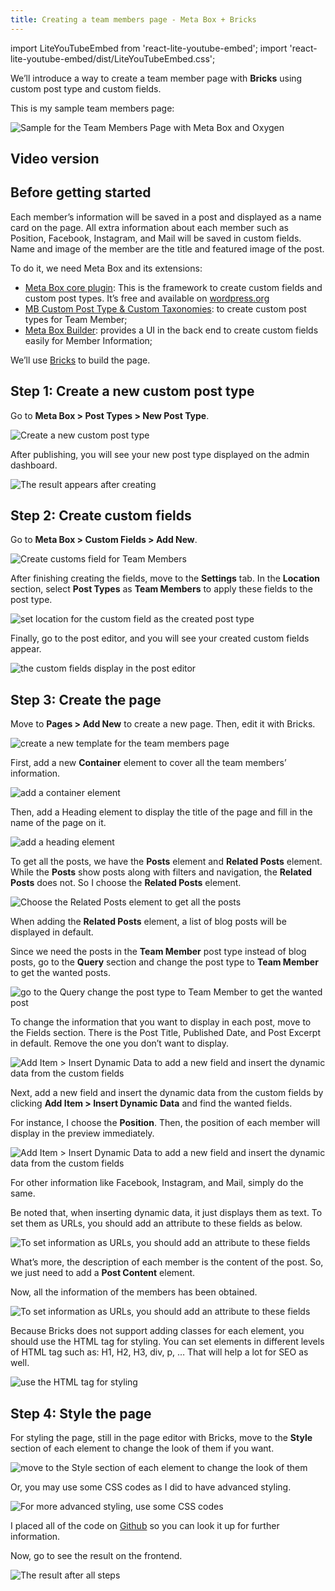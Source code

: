 ```yaml
---
title: Creating a team members page - Meta Box + Bricks
---
```


import LiteYouTubeEmbed from 'react-lite-youtube-embed';
import 'react-lite-youtube-embed/dist/LiteYouTubeEmbed.css';

We’ll introduce a way to create a team member page with **Bricks** using custom post type and custom fields.

This is my sample team members page:

![Sample for the Team Members Page with Meta Box and Oxygen](https://i.imgur.com/RJ9eO0k.png)

## Video version

<LiteYouTubeEmbed id='h07sZBTGTDQ' />

## Before getting started

Each member’s information will be saved in a post and displayed as a name card on the page. All extra information about each member such as Position, Facebook, Instagram, and Mail will be saved in custom fields. Name and image of the member are the title and featured image of the post.

To do it, we need Meta Box and its extensions:

* [Meta Box core plugin](https://wordpress.org/plugins/meta-box/): This is the framework to create custom fields and custom post types. It’s free and available on [wordpress.org](https://wordpress.org/plugins/meta-box/)
* [MB Custom Post Type & Custom Taxonomies](https://metabox.io/plugins/custom-post-type/): to create custom post types for Team Member;
* [Meta Box Builder](https://metabox.io/plugins/meta-box-builder/): provides a UI in the back end to create custom fields easily for Member Information;

We’ll use [Bricks](https://bricksbuilder.io/) to build the page.

## Step 1: Create a new custom post type

Go to **Meta Box > Post Types > New Post Type**.

![Create a new custom post type](https://i.imgur.com/Nywe9kt.png)

After publishing, you will see your new post type displayed on the admin dashboard.

![The result appears after creating](https://i.imgur.com/pjgDm93.png)

## Step 2: Create custom fields

Go to **Meta Box > Custom Fields > Add New**.

![Create customs field for Team Members](https://i.imgur.com/t3JZZ3b.png)

After finishing creating the fields, move to the **Settings** tab. In the **Location** section, select **Post Types** as **Team Members** to apply these fields to the post type.

![set location for the custom field as the created post type](https://i.imgur.com/uh6ZzrP.png)

Finally, go to the post editor, and you will see your created custom fields appear.

![the custom fields display in the post editor](https://i.imgur.com/ZNScdEe.png)

## Step 3: Create the page

Move to **Pages > Add New** to create a new page. Then, edit it with Bricks.

![create a new template for the team members page](https://i.imgur.com/wz7nqeq.png)

First, add a new **Container** element to cover all the team members’ information.

![add a container element](https://i.imgur.com/9ZvykU1.png)

Then, add a Heading element to display the title of the page and fill in the name of the page on it.

![add a heading element](https://i.imgur.com/OhndX3Z.png)

To get all the posts, we have the **Posts** element and **Related Posts** element. While the **Posts** show posts along with filters and navigation, the **Related Posts** does not. So I choose the **Related Posts** element.

![Choose the Related Posts element to get all the posts](https://i.imgur.com/ne8hdSl.png)

When adding the **Related Posts** element, a list of blog posts will be displayed in default.

Since we need the posts in the **Team Member** post type instead of blog posts, go to the **Query** section and change the post type to **Team Member** to get the wanted posts.

![go to the Query change the post type to Team Member to get the wanted post](https://i.imgur.com/dVomurP.png)

To change the information that you want to display in each post, move to the Fields section. There is the Post Title, Published Date, and Post Excerpt in default. Remove the one you don’t want to display.

![Add Item > Insert Dynamic Data to add a new field and insert the dynamic data from the custom fields](https://i.imgur.com/lSZA7aH.png)

Next, add a new field and insert the dynamic data from the custom fields by clicking **Add Item > Insert Dynamic Data** and find the wanted fields.

For instance, I choose the **Position**. Then, the position of each member will display in the preview immediately.

![Add Item > Insert Dynamic Data to add a new field and insert the dynamic data from the custom fields](https://i.imgur.com/SxVeXby.gif)

For other information like Facebook, Instagram, and Mail, simply do the same. 

Be noted that, when inserting dynamic data, it just displays them as text. To set them as URLs, you should add an attribute to these fields as below.

![To set information as URLs, you should add an attribute to these fields](https://i.imgur.com/vcW2Uzi.gif)

What’s more, the description of each member is the content of the post. So, we just need to add a **Post Content** element.

Now, all the information of the members has been obtained.

![To set information as URLs, you should add an attribute to these fields](https://i.imgur.com/gt7XfwX.png)

Because Bricks does not support adding classes for each element, you should use the HTML tag for styling. You can set elements in different levels of HTML tag such as: H1, H2, H3, div, p, … That will help a lot for SEO as well.

![use the HTML tag for styling](https://i.imgur.com/bNCoekt.png)

## Step 4: Style the page

For styling the page, still in the page editor with Bricks, move to the **Style** section of each element to change the look of them if you want.

![move to the Style section of each element to change the look of them](https://i.imgur.com/uoFV9zq.png)

Or, you may use some CSS codes as I did to have advanced styling.

![For more advanced styling, use some CSS codes](https://i.imgur.com/1cEFnl7.png)

I placed all of the code on [Github](https://github.com/wpmetabox/tutorials/blob/master/create%20a-team-members-page-with-bricks/custom.css) so you can look it up for further information.

Now, go to see the result on the frontend.

![The result after all steps](https://i.imgur.com/RJ9eO0k.png)


